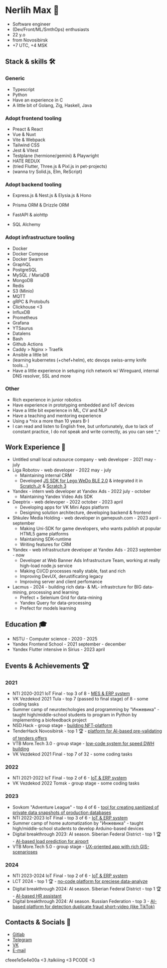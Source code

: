 # Nerlih Max 👋

- Software engineer
- (Dev/Front/ML/SmthOps) enthusiasts
- 22 y.o
- from Novosibirsk
- +7 UTC, +4 MSK

## Stack & skills 🛠️

### Generic

- Typescript
- Python
- Have an experience in C
- A little bit of Golang, Zig, Haskell, Java

### Adopt frontend tooling

- Preact & React
- Vue & Nuxt
- Vite & Webpack
- Tailwind CSS
- Jest & Vitest
- Testplane (hermione/gemini) & Playwright
- HATE REDUX
- (tried Flutter, Three.js & Pixl.js in pet-projects)
- (wanna try Solid.js, Elm, ReScript)

### Adopt backend tooling
- Express.js & Nest.js & Elysia.js & Hono
- Prisma ORM & Drizzle ORM

- FastAPI & aiohttp
- SQL Alchemy
  
### Adopt infrastructure tooling

- Docker
- Docker Compose
- Docker Swarm
- GraphQL
- PostgreSQL
- MySQL / MariaDB
- MongoDB
- Redis
- S3 (Minio)
- MQTT
- gRPC & Protobufs
- Clickhouse <3
- InfluxDB
- Prometheus
- Grafana
- YTSaurus
- Datalens
- Bash
- Github Actions
- Caddy > Nginx > Traefik
- Ansible a little bit
- (learning kubernetes (+chef+helm), etc devops swiss-army knife tools...)
- Have a little experience in setuping rich network w/ Wireguard, internal DNS resolver, SSL and more

### Other

- Rich experience in junior robotics
- Have experience in prototyping embedded and IoT devices
- Have a little bit experience in ML, CV and NLP
- Have a teaching and mentoring experience
- Using a *nix a more than 10 years B-)
- I can read and listen to English free, but unfortunately, due to lack of constant practice, I do not speak and write correctly, as you can see ^_^

## Work Experience 💼

- Untitled small local outsource company - web developer - 2021 may - july
- Liga Robotov - web developer - 2022 may - july
  - Maintaining internal CRM
  - Developed [JS SDK for Lego WeDo BLE 2.0](https://github.com/nerlihmax/wedo2-sdk) & integrated it in [Scratch.Jr](https://github.com/jfo8000/ScratchJr-Desktop) & [Scratch 3](https://scratch.mit.edu/download)
- Yandex - intern web developer at Yandex Ads - 2022 july - october
  - Maintaining Yandex Video Ads SDK 
- Deeptrix - web delevoper - 2022 october - 2023 april
  - Developing apps for VK Mini Apps platform
  - Designing solution architecture, developing backend & frontend
- Shkulev Media Holding - web developer in gamepush.com - 2023 april - september
  - Making Uni-SDK for game developers, who wants publish at popular HTML5 game platforms
  - Maintaining SDK-runtime
  - Writing features for CRM
- Yandex - web infrastructure developer at Yandex Ads - 2023 september - now
  - Developer at Web Banner Ads Infrastructure Team, working at really high-load node.js service
  - Making CI/CD processes really stable, fast and rich
  - Improving DevUX, derustificating legacy
  - Improving server and client perfomance
- Lacmus - 2024 - building rich data- & ML- infrastrcture for BIG data-mining, processing and learning
  - Prefect + Selenium Grid for data-mining
  - Yandex Query for data-processing
  - Prefect for models learning

## Education 🎓

- NSTU - Computer science - 2020 - 2025
- Yandex Frontend School - 2021 september - december
- Yandex Flutter intensive in Sirius - 2023 april

## Events & Achievements 🏆

### 2021

- NTI 2020-2021 IoT Final - top 3 of 8 - [MES & ERP system](https://github.com/cfeee1e5e4e00a/nti-frontend)
- VK Vezdekod 2021 Tula - top 7 (passed to final stage) of 8 - some coding tasks
- Summer camp of neurotechologies and programming by "Инжевика" - taught high/middle-school students to program in Python by implementing a biofeedback project
- NSD.Hack - group stage - [building NFT-platform](https://github.com/talkiiing-team/neeboo-client)
- TenderHack Novosibirsk - top 1 🏆 - [platform for AI-based pre-validating of tenders offers](https://github.com/talkiiing-team/tenderino-client)
- VTB More.Tech 3.0 - group stage - [low-code system for speed DWH building](https://github.com/talkiiing/om)
- VK Vezdekod 2021 Final - top 7 of 32 - some coding tasks

### 2022

- NTI 2021-2022 IoT Final - top 2 of 6 - [IoT & ERP system](https://github.com/cfeee1e5e4e00a/nti-2022-frontend)
- VK Vezdekod 2022 Tomsk - group stage - some coding tasks

### 2023

- Sovkom "Adventure League" - top 4 of 6 - [tool for creating sanitized of private data snapshots of production databases](https://github.com/cfeee1e5e4e00a/bleach)
- NTI 2022-2023 IoT Final - top 3 of 6 - [IoT & ERP system](https://github.com/cfeee1e5e4e00a/white-airplane)
- Summer camp of home automatization by "Инжевика" - taught high/middle-school students to develop Arduino-based devices
- Digital breakthrough 2023: AI season. Siberian Federal District - top 1 🏆 - [AI-based load prediction for airport](https://github.com/talkiiing-team/birka)
- VTB More.Tech 5.0 - group stage - [UX-oriented app with rich GIS-scenarioses](https://github.com/talkiiing-team/vtb-2023)

### 2024

- NTI 2023-2024 IoT Final - top 2 of 6 - [IoT & ERP system](https://github.com/cfeee1e5e4e00a/v3)
- LCT 2024 - top 1 🏆 - [no-code platform for preciese data-analyze](https://github.com/talkiiing-team/zakupai)
- Digital breakthrough 2024: AI season. Siberian Federal District - top 1 🏆 - [AI-based HR assistant](https://github.com/talkiiing-team/merito)
- Digital breakthrough 2024: AI season. Russian Federation - top 3 - [AI-based platform for detection duplicate fraud short-video (like TikTok)](https://github.com/talkiiing-team/saturn)

## Contacts & Socials 📮
- [Gitlab](https://gitlab.com/nerlihmax)
- [Telegram](https://t.me/nerlihmax)
- [VK](https://vk.com/nerlihmax)
- [E-mail](mailto://nerlihmax@yandex.ru)

cfeee1e5e4e00a <3
/talkiiing <3
PCODE <3
